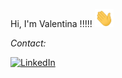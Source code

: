 Hi, I'm Valentina !!!!! <img src="https://github.com/ABSphreak/ABSphreak/blob/master/gifs/Hi.gif" width="30px">

<i>Contact:</i><br>

<a href="https://www.linkedin.com/in/carolinaespinoza315/" target="_blank"><img src="https://img.shields.io/badge/LinkedIn-%230077B5.svg?&style=flat-square&logo=linkedin&logoColor=white" alt="LinkedIn"></a>
